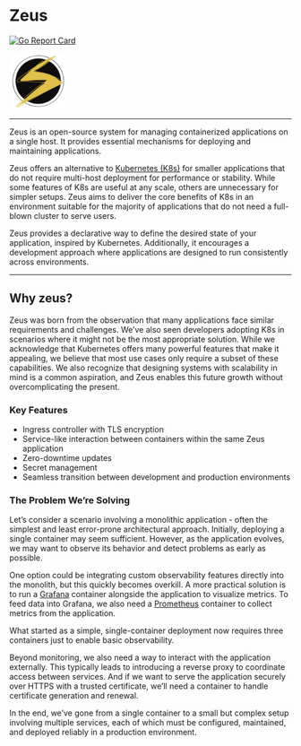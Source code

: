# Zeus
[![Go Report Card](https://goreportcard.com/badge/github.com/raphaeldichler/zeus)](https://goreportcard.com/report/github.com/raphaeldichler/zeus)

<img src="https://github.com/raphaeldichler/zeus/blob/30294adb1b0fad8f4e8632b39dfa939c3bce266e/docs/icon.png" width="100">



----

Zeus is an open-source system for managing containerized applications on a single host. It provides essential mechanisms for deploying and maintaining applications.

Zeus offers an alternative to [Kubernetes (K8s)](https://kubernetes.io/) for smaller applications that do not require multi-host deployment for performance or stability. While some features of K8s are useful at any scale, others are unnecessary for simpler setups. Zeus aims to deliver the core benefits of K8s in an environment suitable for the majority of applications that do not need a full-blown cluster to serve users.

Zeus provides a declarative way to define the desired state of your application, inspired by Kubernetes. Additionally, it encourages a development approach where applications are designed to run consistently across environments.

----

## Why zeus?

Zeus was born from the observation that many applications face similar requirements and challenges. We’ve also seen developers adopting K8s in scenarios where it might not be the most appropriate solution. While we acknowledge that Kubernetes offers many powerful features that make it appealing, we believe that most use cases only require a subset of these capabilities. We also recognize that designing systems with scalability in mind is a common aspiration, and Zeus enables this future growth without overcomplicating the present.

### Key Features
 - Ingress controller with TLS encryption
 - Service-like interaction between containers within the same Zeus application
 - Zero-downtime updates
 - Secret management
 - Seamless transition between development and production environments

### The Problem We’re Solving

Let’s consider a scenario involving a monolithic application - often the simplest and least error-prone architectural approach. Initially, deploying a single container may seem sufficient. However, as the application evolves, we may want to observe its behavior and detect problems as early as possible.

One option could be integrating custom observability features directly into the monolith, but this quickly becomes overkill. A more practical solution is to run a [Grafana](https://grafana.com/) container alongside the application to visualize metrics. To feed data into Grafana, we also need a [Prometheus](https://prometheus.io/) container to collect metrics from the application.

What started as a simple, single-container deployment now requires three containers just to enable basic observability.

Beyond monitoring, we also need a way to interact with the application externally. This typically leads to introducing a reverse proxy to coordinate access between services. And if we want to serve the application securely over HTTPS with a trusted certificate, we’ll need a container to handle certificate generation and renewal.

In the end, we’ve gone from a single container to a small but complex setup involving multiple services, each of which must be configured, maintained, and deployed reliably in a production environment.
